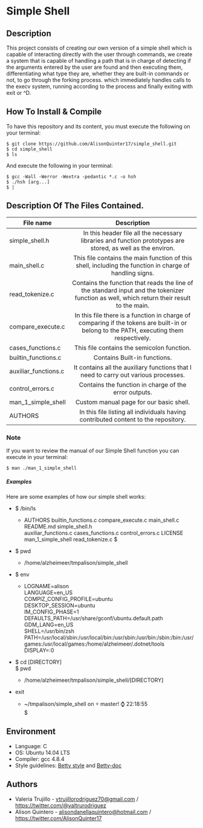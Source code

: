 # Simple Shell

## Description

This project consists of creating our own version of a simple shell which is capable of interacting directly with the user through commands, we
create a system that is capable of handling a path that is in charge
of detecting if the arguments entered by the user are found and then
executing them, differentiating what type they are, whether they are
built-in commands or not, to go through the forking process. which
immediately handles calls to the execv system, running according to
the process and finally exiting with exit or ^D.

## How To Install & Compile ##
To have this repository and its content, you must execute the following on
your terminal:
~~~
$ git clone https://github.com/AlisonQuinter17/simple_shell.git
$ cd simple_shell
$ ls
~~~

And execute the following in your terminal:
~~~
$ gcc -Wall -Werror -Wextra -pedantic *.c -o hsh
$ ./hsh [arg...]
$ |
~~~

## Description Of The Files Contained. ##

| File  name   | Description   |
| ------------- |:-------------:|
| simple_shell.h | In this header file all the necessary libraries and function prototypes are stored, as well as the environ. |
| main_shell.c      | This file contains the main function of this shell, including the function in charge of handling signs. |
| read_tokenize.c    | Contains the function that reads the line of the standard input and the tokenizer function as well, which return their result to the main. |
| compare_execute.c    | In this file there is a function in charge of comparing if the tokens are built-in or belong to the PATH, executing them respectively. |
| cases_functions.c   | This file contains the semicolon function. |
| builtin_functions.c | Contains Built-in functions. |
| auxiliar_functions.c | It contains all the auxiliary functions that I need to carry out various processes. |
| control_errors.c | Contains the function in charge of the error outputs. |
| man_1_simple_shell   | Custom manual page for our basic shell.|
| AUTHORS   | In this file listing all individuals having contributed content to the repository.|

### Note ###
If you want to review the manual of our Simple Shell function you can execute
in your terminal:
~~~
$ man ./man_1_simple_shell
~~~

##### Examples #####
Here are some examples of how our simple shell works:

- $ /bin/ls
  + AUTHORS builtin_functions.c compare_execute.c main_shell.c README.md simple_shell.h  
    auxiliar_functions.c cases_functions.c control_errors.c LICENSE man_1_simple_shell read_tokenize.c
  $

- $ pwd
  + /home/alzheimeer/tmpalison/simple_shell

- $ env
  + LOGNAME=alison  
    LANGUAGE=en_US  
    COMPIZ_CONFIG_PROFILE=ubuntu  
    DESKTOP_SESSION=ubuntu  
    IM_CONFIG_PHASE=1  
    DEFAULTS_PATH=/usr/share/gconf/ubuntu.default.path  
    GDM_LANG=en_US  
    SHELL=/usr/bin/zsh  
    PATH=/usr/local/sbin:/usr/local/bin:/usr/sbin:/usr/bin:/sbin:/bin:/usr/games:/usr/local/games:/home/alzheimeer/.dotnet/tools  
    DISPLAY=:0

- $ cd [DIRECTORY]  
  $ pwd
  + /home/alzheimeer/tmpalison/simple_shell/[DIRECTORY]

- exit
  + ~/tmpalison/simple_shell on  master! ⌚ 22:18:55  
  $

## Environment ##
* Language: C
* OS: Ubuntu 14.04 LTS
* Compiler: gcc 4.8.4
* Style guidelines: [Betty style](https://github.com/holbertonschool/Betty/wiki)
and
[Betty-doc](https://github.com/holbertonschool/Betty/blob/master/betty-doc.pl)

## Authors

- Valeria Trujillo - vtrujillorodriguez70@gmail.com / https://twitter.com/@valtrurodriguez
- Alison Quintero - alisondanellaquintero@hotmail.com / https://twitter.com/AlisonQuinter17
